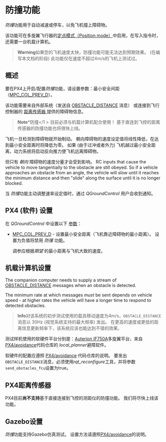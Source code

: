 # 防撞功能

*防撞*功能用于自动减速或停车，以免飞机撞上障碍物。

该功能可在多旋翼飞行器的[定点模式（Position mode）](../flight_modes/position_mc.md)中启用，在写入指令时，还需要一台机载计算机。

> **Warning**如果您的飞机速度太快，防撞功能可能无法达到预期效果。 (在编写本文档的阶段) 此功能仅在速度不超过4m/s的飞机上测试过。

## 概述

要在PX4上开启/配置*防撞*功能，请设置参数：最小安全间距（[MPC_COL_PREV_D](../advanced_config/parameter_reference.md#MPC_COL_PREV_D)）。

该功能需要来自外部系统（发送自 [OBSTACLE_DISTANCE](https://mavlink.io/en/messages/common.html#OBSTACLE_DISTANCE) 消息） 或连接到飞行控制器的 [距离传感器 ](../sensor/rangefinders.md) 提供的障碍物信息。

> **Note***防撞</1 > 目前必须与机载计算机配合使用！ 基于直连到飞控的距离传感器的防撞功能也将很快上线。</p> </blockquote> 
> 
> 飞机一旦检测到障碍物就开始制动。 朝向障碍物的速度设定值将线性降低，在达到最小安全距离时将降低为零。 如果 (由于过冲或者外力) 飞机越过最小安全距离，动力系统将启动反向推力使飞机远离障碍物。
> 
> 但只有 *朝向* 障碍物的速度分量才会受到影响。 RC inputs that cause the vehicle to move tangentially to the obstacle are still obeyed. So if a vehicle approaches an obstacle from an angle, the vehicle will slow until it reaches the minimum distance and then "slide" along the surface until it is no longer blocked.
> 
> 当 *防撞*功能主动调整速率设定值时，通过 *QGroundControl* 用户会收到通知。
> 
> ## PX4 (软件) 设置
> 
> 在 *QGroundControl* 中设置以下 [参数](../advanced_config/parameters.md)：
> 
> * [MPC_COL_PREV_D](../advanced_config/parameter_reference.md#MPC_COL_PREV_D) - 设置最小安全距离（飞机靠近障碍物的最小距离）。 设置为负值将禁用 *防撞* 功能。
>     
>     调参应根据*期望* 的最小距离与飞机大致的速度。
> 
> ## 机载计算机设置
> 
> The companion computer needs to supply a stream of [OBSTACLE_DISTANCE](https://mavlink.io/en/messages/common.html#OBSTACLE_DISTANCE) messages when an obstacle is detected.
> 
> The minimum rate at which messages *must* be sent depends on vehicle speed - at higher rates the vehicle will have a longer time to respond to detected obstacles.
> 
> > **Info**对该系统的初步测试使用的载具移动速度为4m/s，`OBSTACLE_DISTANCE` 消息以 30Hz (视觉系统支持的最大频率) 发出。 在更高的速度或更低的距离信息更新频率下，该系统应该也能达到不错的效果。
> 
> 测试样机使用的软硬件平台分别是：[Auterion IF750A](https://auterion.com/if750a/)多旋翼平台，来自[PX4/avoidance](https://github.com/PX4/avoidance#obstacle-detection-and-avoidance)代码仓库的 *local_planner*避障软件。
> 
> 软硬件的配置应遵照 [PX4/avoidance](https://github.com/PX4/avoidance#obstacle-detection-and-avoidance) 代码仓库的说明。 要发出 `OBSTACLE_DISTANCE`消息，必须使用*rqt_reconfigure*工具，并将参数`send_obstacles_fcu`设置为true。
> 
> ## PX4距离传感器
> 
> PX4目前**尚不支持**基于直接连接到飞控的测距仪的防撞功能。 我们将尽快上线该功能。
> 
> ## Gazebo设置
> 
> *防撞*功能支持Gazebo仿真测试。 设置方法请遵照[PX4/avoidance](https://github.com/PX4/avoidance#obstacle-detection-and-avoidance)的说明。
> 
> <!-- Initial PR: https://github.com/PX4/Firmware/pull/10785 -->